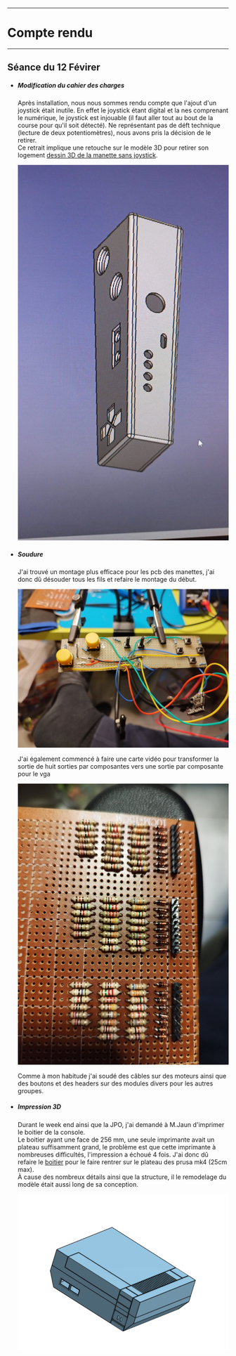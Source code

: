 *******************
# Compte rendu 
*******************
## Séance du 12 Févirer

- ##### Modification du cahier des charges
  Après installation, nous nous sommes rendu compte que l'ajout d'un joystick était inutile. En effet le joystick étant digital et la nes comprenant le numérique, le joystick est injouable (il faut aller tout au bout de la course pour qu'il soit détecté). Ne représentant pas de déft technique (lecture de deux potentiomètres), nous avons pris la décision de le retirer.  
  Ce retrait implique une retouche sur le modèle 3D pour retirer son logement [dessin 3D de la manette sans joystick](/boitier/manettev3.stl).
 
  ![Manette V3](/documentation/Images/Manette_V3.png)


- ##### Soudure
 
  J'ai trouvé un montage plus efficace pour les pcb des manettes, j'ai donc dû désouder tous les fils et refaire le montage du début.    

  ![PCB V2](/documentation/Images/pcbV2.png)

    J'ai également commencé à faire une carte vidéo pour transformer la sortie de huit sorties par composantes vers une sortie par composante pour le vga
  
  ![PCB video](/documentation/Images/pcb_video.png)

  Comme à mon habitude j'ai soudé des câbles sur des moteurs ainsi que des boutons et des headers sur des modules divers pour les autres groupes.

- ##### Impression 3D
  Durant le week end ainsi que la JPO, j'ai demandé à M.Jaun d'imprimer le boitier de la console.  
  Le boitier ayant une face de 256 mm, une seule imprimante avait un plateau suffisamment grand, le problème est que cette imprimante à nombreuses difficultés, l'impression a échoué 4 fois. J'ai donc dû refaire le [boitier](/boitier/boitier_mini.stl) pour le faire rentrer sur le plateau des prusa mk4 (25cm max).  
  À cause des nombreux détails ainsi que la structure, il le remodelage du modèle était aussi long de sa conception.
  
  ![boitier 3D mini](/documentation/Images/boitier_3D_mini.png)
  

